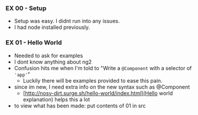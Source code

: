 ### EX 00 - Setup
- Setup was easy. I didnt run into any issues. 
- I had node installed previously.

### EX 01 - Hello World
- Needed to ask for examples
- I dont know anything about ng2
- Confusion hits me when I'm told to "Write a `@Component` with a selector of `'app'`"
  - Luckily there will be examples provided to ease this pain.
- since im new, I need extra info on the new syntax such as @Component
  - [http://nosy-dirt.surge.sh/hello-world/index.html](Hello world explanation) helps this a lot
- to view what has been made: put contents of 01 in src
  